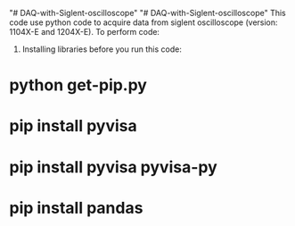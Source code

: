 "# DAQ-with-Siglent-oscilloscope" 
"# DAQ-with-Siglent-oscilloscope" 
This code use python code to acquire data from siglent oscilloscope (version: 1104X-E and 1204X-E). 
To perform code:
1) Installing libraries before you run this code:
# python get-pip.py
# pip install pyvisa 
# pip install pyvisa pyvisa-py
# pip install pandas   

